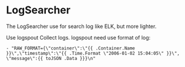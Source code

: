 # LogSearcher
The LogSearcher use for search log like ELK, but more lighter. 

Use logspout Collect logs.
logspout need use format of log: 
```
- "RAW_FORMAT={\"container\":\"{{ .Container.Name }}\",\"timestamp\":\"{{ .Time.Format \"2006-01-02 15:04:05\" }}\", \"message\":{{ toJSON .Data }}}\n"
```
